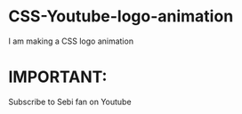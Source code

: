 # CSS-Youtube-logo-animation
I am making a CSS logo animation
# IMPORTANT:
Subscribe to Sebi fan on Youtube
